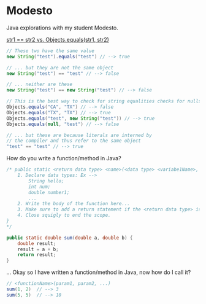 # Modesto
Java explorations with my student Modesto.

[str1 == str2 vs. Objects.equals(str1, str2)](http://stackoverflow.com/questions/513832/how-do-i-compare-strings-in-java)
``` java
// These two have the same value
new String("test").equals("test") // --> true 

// ... but they are not the same object
new String("test") == "test" // --> false 

// ... neither are these
new String("test") == new String("test") // --> false 

// This is the best way to check for string equalities checks for nulls and calls .equals()
Objects.equals("CA", "TX") // --> false
Objects.equals("TX", "TX") // --> true
Objects.equals("test", new String("test")) // --> true
Objects.equals(null, "test") // --> false

// ... but these are because literals are interned by 
// the compiler and thus refer to the same object
"test" == "test" // --> true 
```

How do you write a function/method in Java?
``` java
/* public static <return data type> <name>(<data type> <variabe1Name>, <data type> <variable2Name> ...) {
    1. Declare data types: Ex --> 
        String hello; 
        int num; 
        double number1;
        ...
    2. Write the body of the function here...
    3. Make sure to add a return statement if the <return data type> is not void
    4. Close squigly to end the scope.
}
*/

public static double sum(double a, double b) {
    double result;
    result = a + b;
    return result;
}
```

... Okay so I have written a function/method in Java, now how do I call it?
``` java
// <functionName>(param1, param2, ...)
sum(1, 2)  // --> 3
sum(5, 5)  // --> 10

